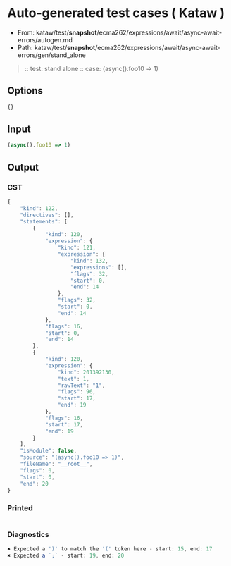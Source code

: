 # Auto-generated test cases ( Kataw )
- From: kataw/test/__snapshot__/ecma262/expressions/await/async-await-errors/autogen.md
- Path: kataw/test/__snapshot__/ecma262/expressions/await/async-await-errors/gen/stand_alone
> :: test: stand alone
> :: case: (async().foo10 => 1)
## Options

`````js
{}
`````
## Input

`````js
(async().foo10 => 1)
`````
## Output

### CST

```javascript
{
    "kind": 122,
    "directives": [],
    "statements": [
        {
            "kind": 120,
            "expression": {
                "kind": 121,
                "expression": {
                    "kind": 132,
                    "expressions": [],
                    "flags": 32,
                    "start": 0,
                    "end": 14
                },
                "flags": 32,
                "start": 0,
                "end": 14
            },
            "flags": 16,
            "start": 0,
            "end": 14
        },
        {
            "kind": 120,
            "expression": {
                "kind": 201392130,
                "text": 1,
                "rawText": "1",
                "flags": 96,
                "start": 17,
                "end": 19
            },
            "flags": 16,
            "start": 17,
            "end": 19
        }
    ],
    "isModule": false,
    "source": "(async().foo10 => 1)",
    "fileName": "__root__",
    "flags": 0,
    "start": 0,
    "end": 20
}
```

### Printed

```javascript

```

### Diagnostics

```javascript
✖ Expected a ')' to match the '(' token here - start: 15, end: 17
✖ Expected a `;` - start: 19, end: 20

```

